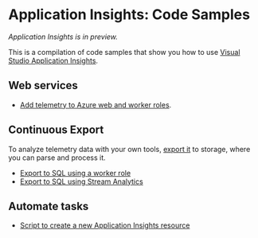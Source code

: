 ﻿<properties 
	pageTitle="Application Insights for Microsoft Azure apps" 
	description="Analyze usage and performance of your Azure app with Application Insights." 
	services="application-insights" 
    documentationCenter="windows"
	authors="alancameronwills" 
	manager="douge"/>

<tags 
	ms.service="application-insights" 
	ms.workload="tbd" 
	ms.tgt_pltfrm="ibiza" 
	ms.devlang="na" 
	ms.topic="article" 
	ms.date="06/13/2015" 
	ms.author="awills"/>

#  Application Insights: Code Samples

*Application Insights is in preview.*

This is a compilation of code samples that show you how to use [Visual Studio Application Insights](app-insights-get-started.md).

## Web services

* [Add telemetry to Azure web and worker roles](https://github.com/Microsoft/ApplicationInsights-Home/tree/master/Samples/AzureEmailService).

## Continuous Export

To analyze telemetry data with your own tools, [export it](app-insights-export-telemetry.md) to storage, where you can parse and process it.

* [Export to SQL using a worker role](app-insights-code-sample-export-telemetry-sql-database.md)
* [Export to SQL using Stream Analytics](app-insights-code-sample-export-sql-stream-analytics.md)


## Automate tasks

* [Script to create a new Application Insights resource](app-insights-powershell-script-create-resource.md)








 